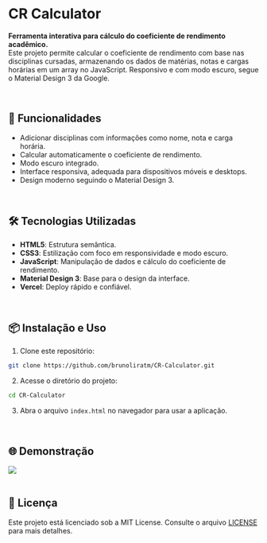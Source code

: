 # CR Calculator

**Ferramenta interativa para cálculo do coeficiente de rendimento acadêmico.**  
Este projeto permite calcular o coeficiente de rendimento com base nas disciplinas cursadas, armazenando os dados de matérias, notas e cargas horárias em um array no JavaScript. Responsivo e com modo escuro, segue o Material Design 3 da Google.

<br>

## 🚀 Funcionalidades

- Adicionar disciplinas com informações como nome, nota e carga horária.
- Calcular automaticamente o coeficiente de rendimento.
- Modo escuro integrado.
- Interface responsiva, adequada para dispositivos móveis e desktops.
- Design moderno seguindo o Material Design 3.

<br>

## 🛠️ Tecnologias Utilizadas

- **HTML5**: Estrutura semântica.
- **CSS3**: Estilização com foco em responsividade e modo escuro.
- **JavaScript**: Manipulação de dados e cálculo do coeficiente de rendimento.
- **Material Design 3**: Base para o design da interface.
- **Vercel**: Deploy rápido e confiável.
<br>

## 📦 Instalação e Uso

1. Clone este repositório:
```bash
git clone https://github.com/brunoliratm/CR-Calculator.git
```

2. Acesse o diretório do projeto:
```bash
cd CR-Calculator
```

3. Abra o arquivo `index.html` no navegador para usar a aplicação.

<br>

## 🌐 Demonstração

<div align="left">
    <a href="https://cr-calculator.vercel.app/" target="_blank">
        <img src="https://img.shields.io/badge/Acesse%20a%20aplicação%20diretamente%20no%20Vercel-CR%20Calculator-blue?style=for-the-badge">
    </a>
</div>

<br>

## 📄 Licença

Este projeto está licenciado sob a MIT License. Consulte o arquivo [LICENSE](LICENSE) para mais detalhes.
